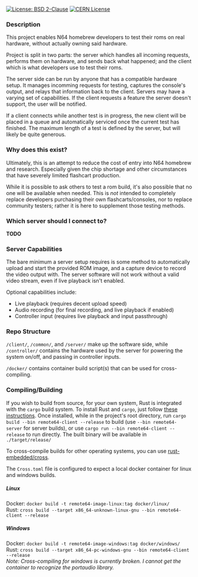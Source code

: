 [![License: BSD 2-Clause](https://img.shields.io/badge/License-BSD%202--Clause-blue)](LICENSE) [![CERN License](https://img.shields.io/badge/license-CERN%20OHL--W--V2-blue)](license/cern_ohl_w_v2.txt)
### Description
This project enables N64 homebrew developers to test their roms on real hardware, without actually owning said hardware.

Project is split in two parts: the server which handles all incoming requests, performs them on hardware, and sends back
what happened; and the client which is what developers use to test their roms.

The server side can be run by anyone that has a compatible hardware setup. It manages incomming requests for testing,
captures the console's output, and relays that information back to the client. Servers may have a varying set of
capabilities. If the client requests a feature the server doesn't support, the user will be notified.

If a client connects while another test is in progress, the new client will be placed in a queue and automatically
serviced once the current test has finished. The maximum length of a test is defined by the server, but will likely
be quite generous.

### Why does this exist?
Ultimately, this is an attempt to reduce the cost of entry into N64 homebrew and research. Especially given the chip
shortage and other circumstances that have severely limited flashcart production.

While it is possible to ask others to test a rom build, it's also possible that no one will be available when needed.
This is _not_ intended to completely replace developers purchasing their own flashcarts/consoles, nor to replace community
testers; rather it is here to supplement those testing methods.

### Which server should I connect to?
**TODO**

### Server Capabilities
The bare minimum a server setup requires is some method to automatically upload and start the provided ROM image, and a
capture device to record the video output with. The server software will not work without a valid video stream, even if
live playback isn't enabled.

Optional capabilities include:
- Live playback (requires decent upload speed)
- Audio recording (for final recording, and live playback if enabled)
- Controller input (requires live playback and input passthrough)

### Repo Structure
`/client/`, `/common/`, and `/server/` make up the software side, while `/controller/` contains the hardware used by the
server for powering the system on/off, and passing in controller inputs.

`/docker/` contains container build script(s) that can be used for cross-compiling.

### Compiling/Building
If you wish to build from source, for your own system, Rust is integrated with the `cargo` build system. To install Rust and `cargo`, just follow [these instructions](https://doc.rust-lang.org/cargo/getting-started/installation.html). Once installed, while in the project's root directory, run `cargo build --bin remote64-client --release` to build (use `--bin remote64-server` for server builds), or use `cargo run --bin remote64-client --release` to run directly. The built binary will be available in `./target/release/`

To cross-compile builds for other operating systems, you can use [rust-embedded/cross](https://github.com/rust-embedded/cross).

The `Cross.toml` file is configured to expect a local docker container for linux and windows builds.

##### Linux
Docker: `docker build -t remote64-image-linux:tag docker/linux/`  
Rust: `cross build --target x86_64-unknown-linux-gnu --bin remote64-client --release`

##### Windows
Docker: `docker build -t remote64-image-windows:tag docker/windows/`  
Rust: `cross build --target x86_64-pc-windows-gnu --bin remote64-client --release`  
_Note: Cross-compiling for windows is currently broken. I cannot get the container to recognize the portaudio library._